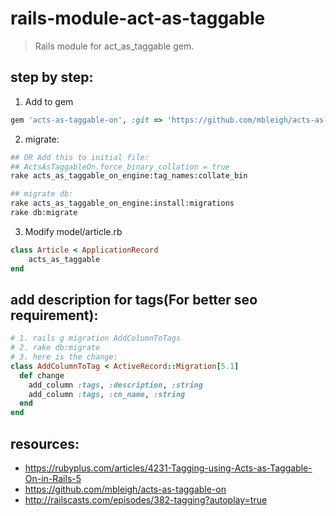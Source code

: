 # rails-module-act-as-taggable
> Rails module for act_as_taggable gem.

## step by step:
1. Add to gem
```rb
gem 'acts-as-taggable-on', :git => 'https://github.com/mbleigh/acts-as-taggable-on'
```

2. migrate:
```bash
## OR Add this to initial file:
## ActsAsTaggableOn.force_binary_collation = true
rake acts_as_taggable_on_engine:tag_names:collate_bin

## migrate db:
rake acts_as_taggable_on_engine:install:migrations
rake db:migrate
```

3. Modify model/article.rb
```rb
class Article < ApplicationRecord
    acts_as_taggable
end
```


## add description for tags(For better seo requirement):
```rb
# 1. rails g migration AddColumnToTags
# 2. rake db:migrate
# 3. here is the change:
class AddColumnToTag < ActiveRecord::Migration[5.1]
  def change
    add_column :tags, :description, :string
    add_column :tags, :cn_name, :string
  end
end
```



## resources:
+ https://rubyplus.com/articles/4231-Tagging-using-Acts-as-Taggable-On-in-Rails-5
+ https://github.com/mbleigh/acts-as-taggable-on
+ http://railscasts.com/episodes/382-tagging?autoplay=true